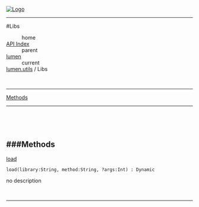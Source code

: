
[![Logo](../../../images/logo.png)](../../../index.html)

---

#Libs


&emsp;&emsp;&emsp;home   
[API Index](../../../api/index.html#lumen.utils)   
&emsp;&emsp;&emsp;parent    
[lumen](../)     
&emsp;&emsp;&emsp;current    
[lumen.utils](./) / Libs

<br/>

---


[Methods](#Methods)   


---

&nbsp;   

&nbsp;   

<a class="lift" name="Methods" ></a>
###Methods   
---
<a class="lift" name="load" href="#load">load</a>



`load(library:String, method:String, ?args:Int) : Dynamic`

<span class="small_desc_flat"> no description </span>   



&nbsp;
&nbsp;
&nbsp;

---  


&nbsp;   
&nbsp;   